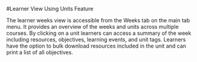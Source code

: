 #Learner View Using Units Feature

The learner weeks view is accessible from the Weeks tab on the main tab menu.  It provides an overview of the weeks and units across multiple courses.  By clicking on a unit learners can access a summary of the week including resources, objectives, learning events, and unit tags. Learners have the option to bulk download resources included in the unit and can print a list of all objectives.
